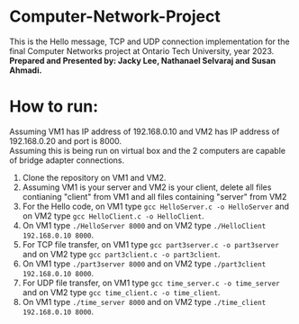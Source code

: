 # Computer-Network-Project
This is the Hello message, TCP and UDP connection implementation for the final Computer Networks project at Ontario Tech University, year 2023.  
**Prepared and Presented by: Jacky Lee, Nathanael Selvaraj and Susan Ahmadi.**  
# How to run:  
Assuming VM1 has IP address of 192.168.0.10 and VM2 has IP address of 192.168.0.20 and port is 8000.  
Assuming this is being run on virtual box and the 2 computers are capable of bridge adapter connections. 
1. Clone the repository on VM1 and VM2.  
2. Assuming VM1 is your server and VM2 is your client, delete all files contianing "client" from VM1 and all files containing "server" from VM2  
3. For the Hello code, on VM1 type ```gcc HelloServer.c -o HelloServer``` and on VM2 type ```gcc HelloClient.c -o HelloClient```.  
4. On VM1 type ```./HelloServer 8000``` and on VM2 type ```./HelloClient 192.168.0.10 8000```.  
5. For TCP file transfer, on VM1 type ```gcc part3server.c -o part3server``` and on VM2 type ```gcc part3client.c -o part3client```.  
6. On VM1 type ```./part3server 8000``` and on VM2 type ```./part3client 192.168.0.10 8000```.  
7. For UDP file transfer, on VM1 type ```gcc time_server.c -o time_server``` and on VM2 type ```gcc time_client.c -o time_client```.  
8. On VM1 type ```./time_server 8000``` and on VM2 type ```./time_client 192.168.0.10 8000```.  
